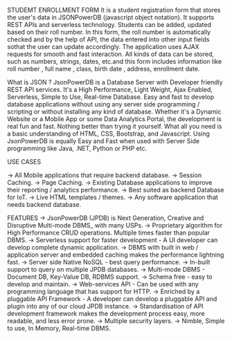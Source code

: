 STUDEMT ENROLLMENT FORM
It is a student registration form that stores the user's data in JSONPowerDB (javascript object notation). It supports REST APIs and serverless technology. 
Students can be added, updated based on their roll number. In this form, the roll number is automatically checked and by the help of API, the data entered 
into other input fields sothat the user can update accordingly. The application uses AJAX requests for smooth and fast interaction. All kinds of data can be
stored, such as numbers, strings, dates, etc.and this form includes information like roll number , full name , class, birth date , address, enrollment date.

What is JSON ?
JsonPowerDB is a Database Server with Developer friendly REST API services. It's a High Performance, Light Weight, Ajax Enabled, Serverless, Simple to Use, 
Real-time Database. Easy and fast to develop database applications without using any server side programming / scripting or without installing any kind of database.
Whether it's a Dynamic Website or a Mobile App or some Data Analytics Portal, the development is real fun and fast. Nothing better than trying it yourself. What all
you need is a basic understanding of HTML, CSS, Bootstrap, and Javascript. Using JsonPowerDB is equally Easy and Fast when used with Server Side programming like Java,
.NET, Python or PHP etc.

USE CASES

-> All Mobile applications that require backend database. 
-> Session Caching.
-> Page Caching. 
-> Existing Database applications to improve their reporting / analytics performance.
-> Best suited as backend Database for IoT.
-> Live HTML templates / themes. 
-> Any software application that needs backend database.
 
FEATURES 
-> JsonPowerDB (JPDB) is Next Generation, Creative and Disruptive Multi-mode DBMS_ with many USPs.
-> Proprietary algorithm for High Performance CRUD operations. Multiple times faster than popular DBMS.
-> Serverless support for faster development - A UI developer can develop complete dynamic application. 
-> DBMS with built in web / application server and embedded caching makes the performance lightning fast.
-> Server side Native NoSQL - best query performance. 
-> In-built support to query on multiple JPDB databases. 
-> Multi-mode DBMS - Document DB, Key-Value DB, RDBMS support. 
-> Schema free - easy to develop and maintain. 
-> Web-services API - Can be used with any programming language that has support for HTTP.
-> Enriched by a pluggable API Framework - A developer can develop a pluggable API and plugin into any of our cloud JPDB instance. 
-> Standardisation of API development framework makes the development process easy, more readable, and less error prone.
-> Multiple security layers. 
-> Nimble, Simple to use, In Memory, Real-time DBMS.
